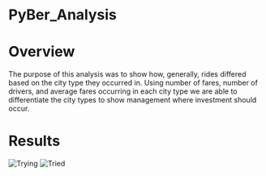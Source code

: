 # PyBer_Analysis
# Overview
The purpose of this analysis was to show how, generally, rides differed based on the city type they occurred in.
Using number of fares, number of drivers, and average fares occurring in each city type we are able to differentiate
the city types to show management where investment should occur.
# Results
![Trying]('https://github.com/peterthepage/PyBer_Analysis/blob/main/Analysis/Pyber_Chart.PNG')
![Tried]('https://github.com/peterthepage/PyBer_Analysis/blob/main/Analysis/Pyber_fare_summary.png')
